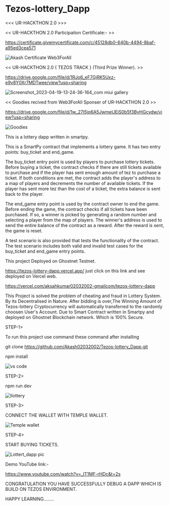 # Tezos-lottery_Dapp

 <<< UR-HACKTHON 2.0 >>>
 
<< UR-HACKTHON 2.0 Participation Certificate:- >>
 
 https://certificate.givemycertificate.com/c/45128db0-640b-4494-8baf-a95ed3cea571
 
 
 
 ![Akash Certificate Web3ForAll ](https://user-images.githubusercontent.com/84145371/233009217-8c6aafeb-83f4-49e9-a045-585c1ded67e5.png)

<< UR-HACKTHON 2.0 { TEZOS TRACK } (Third Prize Winner). >>

https://drive.google.com/file/d/1RJo6_eF7GjRK5Uxz-e9v8Y0Xr7MDTwee/view?usp=sharing

![Screenshot_2023-04-19-13-24-36-164_com miui gallery](https://user-images.githubusercontent.com/84145371/233010285-e4ae6c6f-c88e-4254-a684-4d4d5bf76e15.jpg)

<< Goodies recived from Web3ForAll Sponser of UR-HACKTHON 2.0 >>

https://drive.google.com/file/d/1w_27I5jp6A5JwmeUEiS0b5f3ByHGcydw/view?usp=sharing

![Goodies](https://user-images.githubusercontent.com/84145371/233010857-6d7353a7-a2a2-417a-8a1c-3f61a165c1c8.jpg)


This is a lottery dapp written in smartpy.

This is a SmartPy contract that implements a lottery game. It has two entry points: buy_ticket and end_game.

The buy_ticket entry point is used by players to purchase lottery tickets. Before buying a ticket, the contract checks if there are still tickets available to purchase and if the player has sent enough amount of tez to purchase a ticket. If both conditions are met, the contract adds the player's address to a map of players and decrements the number of available tickets. If the player has sent more tez than the cost of a ticket, the extra balance is sent back to the player.

The end_game entry point is used by the contract owner to end the game. Before ending the game, the contract checks if all tickets have been purchased. If so, a winner is picked by generating a random number and selecting a player from the map of players. The winner's address is used to send the entire balance of the contract as a reward. After the reward is sent, the game is reset.

A test scenario is also provided that tests the functionality of the contract. The test scenario includes both valid and invalid test cases for the buy_ticket and end_game entry points.



This project Deployed on Ghostnet Testnet.

https://tezos-lottery-dapp.vercel.app/  just click on this link and see deployed on Vercel web.

https://vercel.com/aksahkumar02032002-gmailcom/tezos-lottery-dapp

This Project is solved the problem of cheating and fraud in Lottery System.
By its Decentralised in Nature. After bidding is over,The Winning Amount of Tezos-lottery Cryptocurrency will automatically transferred to the randomly choosen User's Account. Due to Smart Contract written in Smartpy and deployed on Ghostnet Blockchain network. Which is 100% Secure.




STEP-1>

To run this project use command these command after installing

git clone https://github.com/Akash02032002/Tezos-lottery_Dapp.git

npm install

![vs code](https://user-images.githubusercontent.com/84145371/221572296-8677379a-ccc8-4e83-bb31-cf42ff9aa89c.jpg)


STEP-2>


npm run dev 


![llottery](https://user-images.githubusercontent.com/84145371/221572346-69c3a917-23ca-4b88-aba4-63e5024b080b.jpg)



STEP-3>


CONNECT THE WALLET WITH TEMPLE WALLET.


![Temple wallet](https://user-images.githubusercontent.com/84145371/221572433-119a9f2b-bfae-46c1-a3ce-0734187a52c2.jpg)


STEP-4>


START BUYING TICKETS.


![Lottert_dapp pic](https://user-images.githubusercontent.com/84145371/221544063-779b1357-e4f4-466d-aa5f-b3dfd928d146.jpg)


Demo YouTube link:-

https://www.youtube.com/watch?v=_lT1MF-rHDc&t=2s


CONGRATULATION YOU HAVE SUCCESSFULLY DEBUG A DAPP WHICH IS BUILD ON TEZOS ENVIRONMENT.


HAPPY LEARNING........


